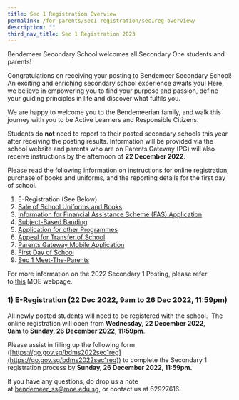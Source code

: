 ```yaml
---
title: Sec 1 Registration Overview
permalink: /for-parents/sec1-registration/sec1reg-overview/
description: ""
third_nav_title: Sec 1 Registration 2023
---
```

Bendemeer Secondary School welcomes all Secondary One students and parents!

Congratulations on receiving your posting to Bendemeer Secondary School! An exciting and enriching secondary school experience awaits you! Here, we believe in empowering you to find your purpose and passion, define your guiding principles in life and discover what fulfils you.

We are happy to welcome you to the Bendemeerian family, and walk this journey with you to be Active Learners and Responsible Citizens.

Students do **not** need to report to their posted secondary schools this year after receiving the posting results. Information will be provided via the school website and parents who are on Parents Gateway (PG) will also receive instructions by the afternoon of **22 December 2022**. 

Please read the following information on instructions for online registration, purchase of books and uniforms, and the reporting details for the first day of school. 

  

1.  E-Registration (See Below)
2.  [Sale of School Uniforms and Books](/announcements/sec1-registration/sale-uniform-and-books/)
3.  [Information for Financial Assistance Scheme (FAS) Application](/announcements/sec1-registration/moe-fas/)
4.  [Subject-Based Banding](/announcements/sec1-registration/subject-basedbanding/)
5.  [Application for other Programmes](/for-parents/sec1-registration/app-for-oth-programmes/)
6.  [Appeal for Transfer of School](/for-parents/sec1-registration/appeal-for-transfer/)
7.  [Parents Gateway Mobile Application](/for-parents/sec1-registration/pg-mobileapp/)
8.  [First Day of School](/for-parents/sec1-registration/first-day/)
9.  [Sec 1 Meet-The-Parents](/for-parents/2022-sec-1-registration/sec-1-meet-the-parents)

  

For more information on the 2022 Secondary 1 Posting, please refer to [this](https://www.moe.gov.sg/secondary/s1-posting) MOE webpage.

### **1) E-Registration (22 Dec 2022, 9am to 26 Dec 2022, 11:59pm)**

All newly posted students will need to be registered with the school.  The online registration will open from **Wednesday, 22 December 2022, 9am** to **Sunday, 26 December 2022, 11:59pm**.

  

Please assist in filling up the following form ([https://go.gov.sg/bdms2022sec1reg](https://go.gov.sg/bdms2022sec1reg)) to complete the Secondary 1 registration process by **Sunday, 26 December 2022, 11:59pm.**



If you have any questions, do drop us a note at [bendemeer_ss@moe.edu.sg](mailto:bendemeer_ss@moe.edu.sg), or contact us at 62927616.
